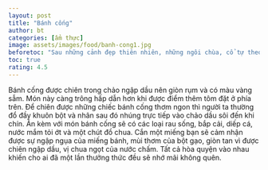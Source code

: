 ```yaml
---
layout: post
title: "Bánh cống"
author: bt
categories: [ẩm thực]
image: assets/images/food/banh-cong1.jpg
beforetoc: "Sau những cảnh đẹp thiên nhiên, những ngôi chùa, cổ tự theo nhiều nét phong cách đặc trưng thì bạn không thể bỏ qua những món ăn ngon mang đậm bản sắc của người dân địa phương, ngoài các món hải sản tươi ngon thì vẫn còn những món ăn đặc biệt khác để bạn nhớ mãi hương vị khi đến Vinh Châu"
toc: true
rating: 4.5
---
```


Bánh cống được chiên trong chảo ngập dầu nên giòn rụm và có màu vàng sẫm. Món này càng trông hấp dẫn hơn khi được điểm thêm tôm đặt ở phía trên. Để chiên được những chiếc bánh cống thơm ngon thì người ta thường đổ đầy khuôn bột và nhân sau đó nhúng trực tiếp vào chảo dầu sôi đến khi chín. Ăn kèm với món bánh cống sẽ có các loại rau sống, bắp cải, diếp cá, nước mắm tỏi ớt và một chút đồ chua. Cắn một miếng bạn sẽ cảm nhận được sự ngập ngụa của miếng bánh, mùi thơm của bột gạo, giòn tan vì được chiên ngập dầu, vị chua ngọt của nước chấm. Tất cả hòa quyện vào nhau khiến cho ai đã một lần thưởng thức đều sẽ nhớ mãi không quên.
